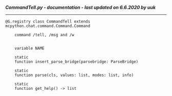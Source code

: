 ***CommandTell.py - documentation - last updated on 6.6.2020 by uuk***
___

    @G.registry class CommandTell extends mcpython.chat.command.Command.Command
        
        command /tell, /msg and /w


        variable NAME

        static
        function insert_parse_bridge(parsebridge: ParseBridge)

        static
        function parse(cls, values: list, modes: list, info)

        static
        function get_help() -> list